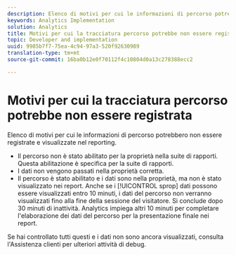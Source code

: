 ```yaml
---
description: Elenco di motivi per cui le informazioni di percorso potrebbero non essere registrate e visualizzate nel reporting.
keywords: Analytics Implementation
solution: Analytics
title: Motivi per cui la tracciatura percorso potrebbe non essere registrata
topic: Developer and implementation
uuid: 9985b7f7-75ea-4c94-97a3-520f92630989
translation-type: tm+mt
source-git-commit: 16ba0b12e0f70112f4c10804d0a13c278388ecc2

---
```



# Motivi per cui la tracciatura percorso potrebbe non essere registrata

Elenco di motivi per cui le informazioni di percorso potrebbero non essere registrate e visualizzate nel reporting.

* Il percorso non è stato abilitato per la proprietà nella suite di rapporti. Questa abilitazione è specifica per la suite di rapporti.
* I dati non vengono passati nella proprietà corretta.
* Il percorso è stato abilitato e i dati sono nella proprietà, ma non è stato visualizzato nei report. Anche se i [!UICONTROL sprop] dati possono essere visualizzati entro 10 minuti, i dati del percorso non verranno visualizzati fino alla fine della sessione del visitatore. Si conclude dopo 30 minuti di inattività. Analytics impiega altri 10 minuti per completare l'elaborazione dei dati del percorso per la presentazione finale nei report.

Se hai controllato tutti questi e i dati non sono ancora visualizzati, consulta l'Assistenza clienti per ulteriori attività di debug.
